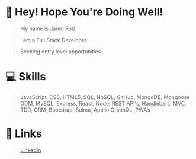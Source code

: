 # :milky_way: Hey! Hope You're Doing Well! 
> My name is Jared Ruiz
>  
> I am a Full Stack Developer
> 
> Seeking entry level opportunities

# :computer: Skills
> JavaScript, CSS, HTML5, SQL, NoSQL, GitHub, MongoDB, Mongoose ODM, MySQL, Express, React, Node, REST API's, Handlebars, MVC, TDD, ORM, Bootstrap, Bulma, Apollo GraphQL, PWA’s
# :sparkler: Links
> [LinkedIn](https://www.linkedin.com/in/jaredruiz/)


<!--
**jared-ruiz/jared-ruiz** is a ✨ _special_ ✨ repository because its `README.md` (this file) appears on your GitHub profile.

Here are some ideas to get you started:

- 🔭 I’m currently working on ...
- 🌱 I’m currently learning ...
- 👯 I’m looking to collaborate on ...
- 🤔 I’m looking for help with ...
- 💬 Ask me about ...
- 📫 How to reach me: ...
- 😄 Pronouns: ...
- ⚡ Fun fact: ...
-->
